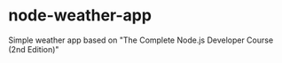 # node-weather-app
Simple weather app based on "The Complete Node.js Developer Course (2nd Edition)"
